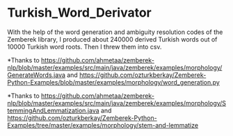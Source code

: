 # Turkish_Word_Derivator


With the help of the word generation and ambiguity resolution codes of the Zemberek library, I produced about 240000 derived Turkish words out of 10000 Turkish word roots. Then I threw them into csv.


*Thanks to https://github.com/ahmetaa/zemberek-nlp/blob/master/examples/src/main/java/zemberek/examples/morphology/GenerateWords.java and https://github.com/ozturkberkay/Zemberek-Python-Examples/blob/master/examples/morphology/word_generation.py



*Thanks to https://github.com/ahmetaa/zemberek-nlp/blob/master/examples/src/main/java/zemberek/examples/morphology/StemmingAndLemmatization.java and https://github.com/ozturkberkay/Zemberek-Python-Examples/tree/master/examples/morphology/stem-and-lemmatize

